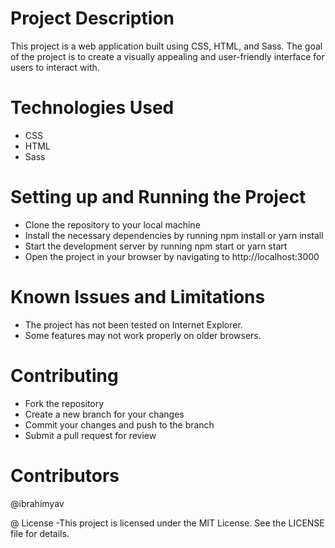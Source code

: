 # Project Description
This project is a web application built using CSS, HTML, and Sass. The goal of the project is to create a visually appealing and user-friendly interface for users to interact with.

# Technologies Used
- CSS
- HTML
- Sass

# Setting up and Running the Project
- Clone the repository to your local machine
- Install the necessary dependencies by running npm install or yarn install
- Start the development server by running npm start or yarn start
- Open the project in your browser by navigating to http://localhost:3000

# Known Issues and Limitations
- The project has not been tested on Internet Explorer.
- Some features may not work properly on older browsers.

# Contributing
- Fork the repository
- Create a new branch for your changes
- Commit your changes and push to the branch
- Submit a pull request for review

# Contributors
@ibrahimyav

@ License
-This project is licensed under the MIT License. See the LICENSE file for details.
